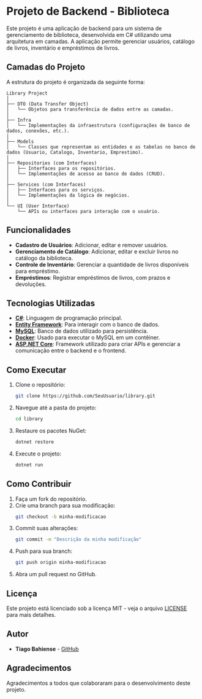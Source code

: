 # Projeto de Backend - Biblioteca

Este projeto é uma aplicação de backend para um sistema de gerenciamento de biblioteca, desenvolvida em C# utilizando uma arquitetura em camadas. A aplicação permite gerenciar usuários, catálogo de livros, inventário e empréstimos de livros.

## Camadas do Projeto

A estrutura do projeto é organizada da seguinte forma:

```
Library Project
│
├── DTO (Data Transfer Object)
│   └── Objetos para transferência de dados entre as camadas.
│
├── Infra
│   └── Implementações da infraestrutura (configurações de banco de dados, conexões, etc.).
│
├── Models
│   └── Classes que representam as entidades e as tabelas no banco de dados (Usuario, Catalogo, Inventario, Emprestimo).
│
├── Repositories (com Interfaces)
│   ├── Interfaces para os repositórios.
│   └── Implementações de acesso ao banco de dados (CRUD).
│
├── Services (com Interfaces)
│   ├── Interfaces para os serviços.
│   └── Implementações da lógica de negócios.
│
└── UI (User Interface)
    └── APIs ou interfaces para interação com o usuário.
```

## Funcionalidades

- **Cadastro de Usuários**: Adicionar, editar e remover usuários.
- **Gerenciamento de Catálogo**: Adicionar, editar e excluir livros no catálogo da biblioteca.
- **Controle de Inventário**: Gerenciar a quantidade de livros disponíveis para empréstimo.
- **Empréstimos**: Registrar empréstimos de livros, com prazos e devoluções.
  
## Tecnologias Utilizadas

- **[C#](https://learn.microsoft.com/en-us/dotnet/csharp/)**: Linguagem de programação principal.
- **[Entity Framework](https://learn.microsoft.com/en-us/ef/core/)**: Para interagir com o banco de dados.
- **[MySQL](https://www.mysql.com/)**: Banco de dados utilizado para persistência.
- **[Docker](https://www.docker.com/)**: Usado para executar o MySQL em um contêiner.
- **[ASP.NET Core](https://dotnet.microsoft.com/en-us/apps/aspnet)**: Framework utilizado para criar APIs e gerenciar a comunicação entre o backend e o frontend.

## Como Executar

1. Clone o repositório:
   ```bash
   git clone https://github.com/SeuUsuario/library.git
   ```

2. Navegue até a pasta do projeto:
   ```bash
   cd library
   ```

3. Restaure os pacotes NuGet:
   ```bash
   dotnet restore
   ```

4. Execute o projeto:
   ```bash
   dotnet run
   ```


## Como Contribuir

1. Faça um fork do repositório.
2. Crie uma branch para sua modificação:
   ```bash
   git checkout -b minha-modificacao
   ```
3. Commit suas alterações:
   ```bash
   git commit -m "Descrição da minha modificação"
   ```
4. Push para sua branch:
   ```bash
   git push origin minha-modificacao
   ```
5. Abra um pull request no GitHub.

## Licença

Este projeto está licenciado sob a licença MIT - veja o arquivo [LICENSE](LICENSE) para mais detalhes.

## Autor

- **Tiago Bahiense** - [GitHub](https://github.com/tiagobahiense)

## Agradecimentos

Agradecimentos a todos que colaboraram para o desenvolvimento deste projeto.
